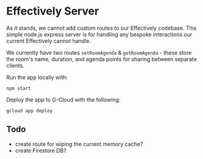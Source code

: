 # Effectively Server
As it stands, we cannot add custom routes to our Effectively codebase. This simple node.js express server is for handling any bespoke interactions our current Effectively cannot handle.

We currently have two routes `setRoomAgenda` & `getRoomAgenda` - these store the room's name, duration, and agenda points for sharing between separate clients.

Run the app locally with:

    npm start

Deploy the app to G-Cloud with the following:

    gcloud app deploy

## Todo
* create route for wiping the current memory cache?
* create Firestore DB?
